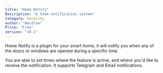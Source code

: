 ```yaml
---
title: "Home Notify"
Description: "A home notification system"
Category: Security
author: "Nacdlow"
Price: "Free"
version: "v0.1"
---
```


Home Notify is a plugin for your smart home, it will notify you when
any of the doors or windows are opened during a specific time.

You are able to set times where the feature is active, and where you'd like to
receive the notification. It supports Telegram and Email notifications.
